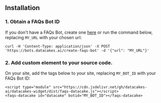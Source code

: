 
## Installation

### 1. Obtain a FAQs Bot ID

If you don't have a FAQs Bot, create one [here](https://www.datacakes.ai/autofaqs) or run the command below, replacing `MY_URL` with your chosen url: 
```
curl -H 'Content-Type: application/json' -X POST 'https://bots.datacakes.ai/create-faqs-bot' -d '{"url": "MY_URL"}'
```

### 2. Add custom element to your source code.

On your site, add the tags below to your site, replacing `MY_BOT_ID` with your FAQs Bot ID:
```
<script type="module" src="https://cdn.jsdelivr.net/gh/datacakes-ai/datacakes-widget/dist/faqs-datacake.js"></script>
<faqs-datacake id="datacake" botid="MY_BOT_ID"></faqs-datacake>
```
